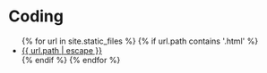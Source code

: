# Coding

<head>
  <title>Index of /</title>
</head>

<body>
  <ul>
    {% for url in site.static_files %}
      {% if url.path contains '.html' %}
        <li><a href="{{ site.baseurl | escape }}{{ url.path | escape }}">{{ url.path | escape }}</a> </li>
      {% endif %}
    {% endfor %}
  </ul>
</body>
